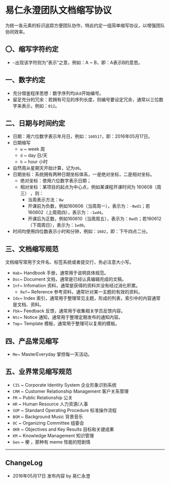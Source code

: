 # 易仁永澄团队文档缩写协议

为统一各元素的标识追踪方便团队协作，特此约定一组简单缩写协议，以增强团队协同效率。

## 〇、缩写字符约定

- ` ~ `出现该字符则为“表示”之意，例如：A ~ B，即：A表示B的意思。

## 一、数字约定

- 充分借鉴程序思想：数字序列均从` 0 `开始编号。
- 留足充分的冗余：若拥有可见的序列长度，则编号要设定冗余，通常以三位数字来表示，例如：` 012 `。

## 二、日期与时间约定

- 日期：用六位数字表示年月日，例如：` 160517 `，即：2016年05月17日。
- 日期缩写
  - ` w ` ~ week 周
  - ` d ` ~ day 日/天
  - ` h ` ~ hour 小时
- 自然周从星期天开始计算，记为` d0 `。
- 日期坐标：系统拥有两种日期坐标体系，一是绝对坐标，二是相对坐标。
  - 绝对坐标：使用六位数字表示日期；
  - 相对坐标：某项目的起点为中心点，例如某课程开课时间为 160608（周三） ，则：
    - 当周表示方法：` 0w `
    - 开课前为负数，例如160606（当周周一），表示为：` -0wd1 `；若160602（上周周四），表示为：` -1wd4 `。
    - 开课后为正数，例如160610（当周周五），表示为：` 0wd5 `；若160612（下周周日），表示为：` 1wd0 `。
- 时间均使用四位数表示小时和分钟，例如：` 1602 `，即：下午四点二分。

## 三、文档缩写规范

文档缩写常用于文件名、标签系统或者提交行，务必注意大小写。

- ` Hab `~ Handbook 手册，通常用于说明具体规范。
- ` Doc `~ Document 文档，通常是已经认真编辑完成的文稿。
- ` Inf `~ Infomation 资料，通常是获得的资料并没有经过消化积累。
  - ` Ref `~ Reference 参考资料，通常针对某一主题的有效的资料。 
- ` Idx `~ Index 索引，通常用于整理常见主题，形成的列表，索引中的内容通常是文档、资料。
- ` Fbk `~ Feedback 反馈，通常用于收集相关学员反馈内容。
- ` Ntc `~ Notice 通知，通常用于整理定期发布的通知内容。
- ` Tmp `~ Template 模板，通常用于整理可以复用的模板。

## 四、产品常见缩写

- ` Me `~ MasterEveryday 掌控每一天活动。

## 五、业界常见缩写规范

- ` CIS ` ~ Corporate Identity System 企业形象识别系统
- ` CRM ` ~ Customer Relationship Management 客户关系管理
- ` PR ` ~ Public Relationship 公关
- ` HR ` ~ Human Resource 人力资源/人事
- ` SOP ` ~ Standard Operating Procedure 标准操作流程
- ` BGM ` ~ Background Music 背景音乐
- ` OC ` ~ Organizing Committee 组委会
- ` OKR ` ~ Objectives and Key Results 目标和关键成果
- ` KM ` ~ Knowledge Management 知识管理
- ` Gen ` ~ 梗 ，那种有 meme 性能的短剧情

----

## ChangeLog

- 2016年05月17日 发布内容 by 易仁永澄
